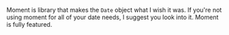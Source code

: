 Moment is library that makes the `Date` object what I wish it was. If you're not using moment for all of your date
needs, I suggest you look into it. Moment is fully featured.